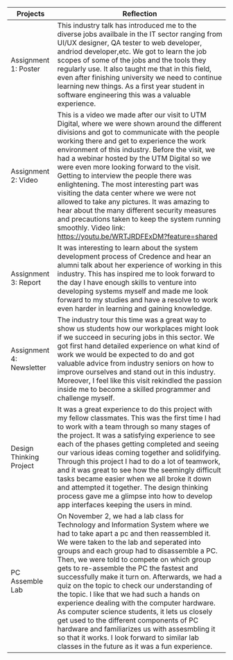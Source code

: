 |Projects        | Reflection    |
| ------------- | ------------- |
|Assignment 1: Poster  | This industry talk has introduced me to the diverse jobs availbale in the IT sector ranging from UI/UX designer, QA tester to web developer, andriod developer,etc. We got to learn the job scopes of some of the jobs and the tools they regularly use. It also taught me that in this field, even after finishing university we need to continue learning new things. As a first year student in software engineering this was a valuable experience. |
| Assignment 2: Video | This is a video we made after our visit to UTM Digital, where we were shown around the different divisions and got to communicate with the people working there and get to experience the work environment of this industry. Before the visit, we had a webinar hosted by the UTM Digital so we were even more looking forward to the visit. Getting to interview the people there was enlightening. The most interesting part was visiting the data center where we were not allowed to take any pictures. It was amazing to hear about the many different security measures and precautions taken to keep the system running smoothly. Video link: https://youtu.be/WRTJRDFExDM?feature=shared |
| Assignment 3: Report | It was interesting to learn about the system development process of Credence and hear an alumni talk about her experience of working in this industry. This has inspired me to look forward to the day I have enough skills to venture into developing systems myself and made me look forward to my studies and have a resolve to work even harder in learning and gaining knowledge.|
| Assignment 4: Newsletter | The industry tour this time was a great way to show us students how our workplaces might look if we succeed in securing jobs in this sector. We got first hand detailed experience on what kind of work we would be expected to do and got valuable advice from industry seniors on how to improve ourselves and stand out in this industry. Moreover, I feel like this visit rekindled the passion inside me to become a skilled programmer and challenge myself. |
| Design Thinking Project | It was a great experience to do this project with my fellow classmates. This was the first time I had to work with a team through so many stages of the project. It was a satisfying experience to see each of the phases getting completed and seeing our various ideas coming together and solidifying. Through this project I had to do a lot of teamwork, and it was great to see how the seemingly difficult tasks became easier when we all broke it down and attempted it together. The design thinking process gave me a glimpse into how to develop app interfaces keeping the users in mind. |
| PC Assemble Lab  | On November 2, we had a lab class for Technology and Information System where we had to take apart a pc and then reassembled it. We were taken to the lab and seperated into groups and each group had to disassemble a PC. Then, we were told to compete on which group gets to re-assemble the PC the fastest and successfully make it turn on. Afterwards, we had a quiz on the topic to check our understanding of the topic. I like that we had such a hands on experience dealing with the computer hardware. As computer science students, it lets us closely get used to the different components of PC hardware and familiarizes us with assesmbling it so that it works. I look forward to similar lab classes in the future as it was a fun experience.  | 
